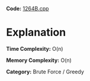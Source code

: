 **Code:** [1264B.cpp](./1264B.cpp)

# Explanation

**Time Complexity:** O(n)

**Memory Complexity:** O(n) 

**Category:** Brute Force / Greedy
